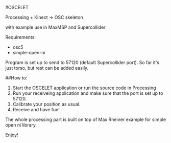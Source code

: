 #OSCELET

Processing + Kinect -> OSC skeleton

with example use in MaxMSP and Supercollider

Requirements:

* osc5
* simple-open-ni

Program is set up to send to 57120 (default Supercollider port). So far it's just torso, but rest can be added easily.

##How to:
1. Start the OSCELET application or run the source code in Processing
2. Run your receiveing application and make sure that the port is set up to 57120.
3. Calibrate your position as usual.
4. Receive and have fun!

The whole processing part is built on top of Max Rheiner example for simple open ni library.

Enjoy!
